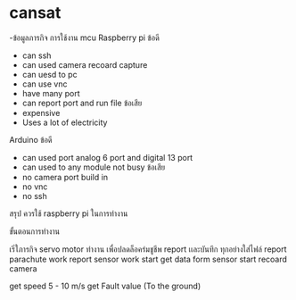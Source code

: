 # cansat
-ข้อมูลภารกิจ
การใช้งาน mcu
Raspberry pi
ข้อดี 
- can ssh
- can used camera recoard capture
- can uesd to pc
- can use vnc
- have many port
- can report port and run file
ข้อเสีย
- expensive
- Uses a lot of electricity

Arduino 
ข้อดี 
- can used port analog 6 port and digital 13 port
- can used to any module not busy
ข้อเสีย
- no camera port build in
- no vnc
- no ssh

สรุป ควรใช้ raspberry pi ในการทำงาน

ขั้นตอนการทำงาน

เริ่ใภารกิจ 
servo motor ทำงาน เพื่อปลดล็อคร่มชูชีพ
report เเละบันทึก ทุกอย่างใส่ไฟล์
report parachute work
report sensor work
start get data form sensor
start recoard camera


get speed 5 - 10 m/s
get Fault value (To the ground)
